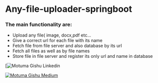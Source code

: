 # Any-file-uploader-springboot
<h3> The main functionality are:</h3>

<ul>
  <li>Upload any file( image, docx,pdf etc...</li>
  <li>Give a correct url for each file with its name</li>
  <li>Fetch file from file server and also database by its url</li>
  <li>Fetch all files as well as by file names</li>
  <li>Store file in file server and register its only url and name in database</li>
</ul>
    
[![Motuma Gishu Linkedin](https://www.linkedin.com/in/motuma-gishu-a04248185?lipi=urn%3Ali%3Apage%3Ad_flagship3_profile_view_base_contact_details%3BVqQyRH54SuCX1VfeEQ%2FIzQ%3D%3D)

[![Motuma Gishu Medium](https://img.shields.io/badge/Medium-000000?style=for-the-badge&logo=medium&logoColor=white)](https://medium.com/@motumagishu27)

<!--
**motumag/motumag** is a ✨ _special_ ✨ repository because its `README.md` (this file) appears on your GitHub profile.

Here are some ideas to get you started:

- 🔭 I’m currently working on ...
- 🌱 I’m currently learning ...
- 👯 I’m looking to collaborate on ...
- 🤔 I’m looking for help with ...
- 💬 Ask me about ...
- 📫 How to reach me: ...
- 😄 Pronouns: ...
- ⚡ Fun fact: ...
-->
